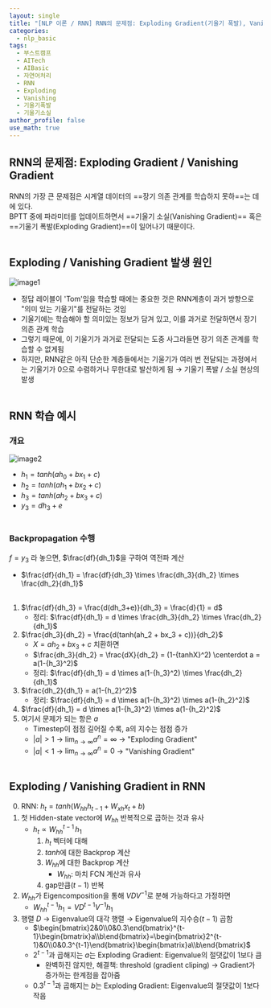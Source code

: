 ```yaml
---
layout: single
title: "[NLP 이론 / RNN] RNN의 문제점: Exploding Gradient(기울기 폭발), Vanishing Gradient(기울기 소실)"
categories:
  - nlp_basic
tags:
  - 부스트캠프
  - AITech
  - AIBasic
  - 자연어처리
  - RNN
  - Exploding
  - Vanishing
  - 기울기폭발
  - 기울기소실
author_profile: false
use_math: true
---
```

## RNN의 문제점: Exploding Gradient / Vanishing Gradient
RNN의 가장 큰 문제점은 시계열 데이터의 ==장기 의존 관계를 학습하지 못하==는 데에 있다.        
BPTT 중에 파라미터를 업데이트하면서 ==기울기 소실(Vanishing Gradient)== 혹은 ==기울기 폭발(Exploding Gradient)==이 일어나기 때문이다.<br><br>

## Exploding / Vanishing Gradient 발생 원인
![image1](../../images/2024-08-21-aitech-nlp-basic_4/image1.png)          
- 정답 레이블이 'Tom'임을 학습할 때에는 중요한 것은 RNN계층이 과거 방향으로 "의미 있는 기울기"를 전달하는 것임
- 기울기에는 학습해야 할 의미있는 정보가 담겨 있고, 이를 과거로 전달하면서 장기 의존 관계 학습
- 그렇기 때문에, 이 기울기가 과거로 전달되는 도중 사그라들면 장기 의존 관계를 학습할 수 없게됨
- 하지만, RNN같은 아직 단순한 계층들에서는 기울기가 여러 번 전달되는 과정에서는 기울기가 0으로 수렴하거나 무한대로 발산하게 됨 → 기울기 폭발 / 소실 현상의 발생<br><br>

## RNN 학습 예시
### 개요
![image2](../../images/2024-08-21-aitech-nlp-basic_4/image2.png)         
- $h_1 = tanh(ah_0 + bx_1 + c)$
- $h_2 = tanh(ah_1 + bx_2 + c)$
- $h_3 = tanh(ah_2 + bx_3 + c)$
- $y_3 = dh_3 + e$<br><br>

### Backpropagation 수행
$f = y_3$ 라 놓으면, $\frac{df}{dh_1}$을 구하여 역전파 계산
- $\frac{df}{dh_1} = \frac{df}{dh_3} \times \frac{dh_3}{dh_2} \times \frac{dh_2}{dh_1}$<br><br>

1. $\frac{df}{dh_3} = \frac{d(dh_3+e)}{dh_3} = \frac{d}{1} = d$
	- 정리: $\frac{df}{dh_1} = d \times \frac{dh_3}{dh_2} \times \frac{dh_2}{dh_1}$
2. $\frac{dh_3}{dh_2} = \frac{d(tanh(ah_2 + bx_3 + c))}{dh_2}$
	- $X = ah_2 + bx_3 + c$ 치환하면
	- $\frac{dh_3}{dh_2} = \frac{dX}{dh_2} = (1-{tanhX}^2) \centerdot a = a(1-{h_3}^2)$
	- 정리: $\frac{df}{dh_1} = d \times a(1-{h_3}^2) \times \frac{dh_2}{dh_1}$
3. $\frac{dh_2}{dh_1} = a(1-{h_2}^2)$
	- 정리: $\frac{df}{dh_1} = d \times a(1-{h_3}^2) \times a(1-{h_2}^2)$
4. $\frac{df}{dh_1} = d \times a(1-{h_3}^2) \times a(1-{h_2}^2)$
5. 여기서 문제가 되는 항은 $a$
	- Timestep이 점점 길어질 수록, a의 지수는 점점 증가
	- $\vert a \vert > 1$ → $\lim_{n\to\infty} a^n = \infty$ → "Exploding Gradient"
	- $\vert a \vert < 1$ → $\lim_{n\to\infty} a^n = 0$ → "Vanishing Gradient"<br><br>

## Exploding / Vanishing Gradient in RNN
0. RNN: $h_t = tanh(W_{hh}h_{t-1} + W_{xh}x_t + b)$
1. 첫 Hidden-state vector에 $W_{hh}$ 반복적으로 곱하는 것과 유사
	- $h_t \propto W_{hh}^{t-1}\, h_1$
		1. $h_t$ 벡터에 대해
		2. $tanh$에 대한 Backprop 계산
		3. $W_{hh}$에 대한 Backprop 계산
			- $W_{hh}$: 마치 FCN 계산과 유사
		4.  gap만큼($t-1$) 반복
2. $W_{hh}$가 Eigencomposition을 통해 $VDV^{-1}$로 분해 가능하다고 가정하면
	- $W_{hh}^{t-1}h_1= VD^{t-1}V^{-1}h_1$
3. 행렬 $D$ → Eigenvalue의 대각 행렬 → Eigenvalue의 지수승($t-1$) 곱함
	- $\begin{bmatrix}2&0\\0&0.3\end{bmatrix}^{t-1}\begin{bmatrix}a\\b\end{bmatrix}=\begin{bmatrix}2^{t-1}&0\\0&0.3^{t-1}\end{bmatrix}\begin{bmatrix}a\\b\end{bmatrix}$
	- $2^{t-1}$과 곱해지는 $a$는 Exploding Gradient: Eigenvalue의 절댓값이 1보다 큼
		- 완벽하진 않지만, 해결책: threshold (gradient cliping) → Gradient가 증가하는 한계점을 잡아줌
	- $0.3^{t-1}$과 곱해지는 $b$는 Exploding Gradient: Eigenvalue의 절댓값이 1보다 작음<br><br>




